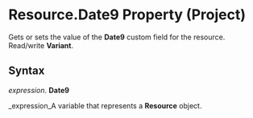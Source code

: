 
# Resource.Date9 Property (Project)

Gets or sets the value of the  **Date9** custom field for the resource. Read/write **Variant**.


## Syntax

 _expression_. **Date9**

 _expression_A variable that represents a  **Resource** object.

